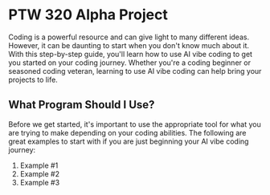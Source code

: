 # PTW 320 Alpha Project

Coding is a powerful resource and can give light to many different ideas. However, it can be daunting to start when you don't know much about it. With this step-by-step guide, you'll learn how to use AI vibe coding to get you started on your coding journey. Whether you're a coding beginner or seasoned coding veteran, learning to use AI vibe coding can help bring your projects to life.

## What Program Should I Use?

Before we get started, it's important to use the appropriate tool for what you are trying to make depending on your coding abilities. The following are great examples to start with if you are just beginning your AI vibe coding journey:

1. Example #1
2. Example #2
3. Example #3